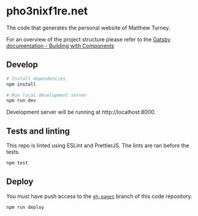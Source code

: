 # pho3nixf1re.net

The code that generates the personal website of Matthew Turney.

For an overview of the project structure please refer to the
[Gatsby documentation - Building with Components](https://www.gatsbyjs.org/docs/building-with-components/)

## Develop

```sh
# Install dependencies
npm install

# Run local development server
npm run dev
```

Development server will be running at http://localhost:8000.

## Tests and linting

This repo is linted using ESLint and PrettierJS. The lints are ran before the
tests.

```sh
npm test
```

## Deploy

You must have push access to the [`gh-pages`] branch of this code repository.

[`gh-pages`]: https://github.com/pho3nixf1re/pho3nixf1re.net/tree/gh-pages

```sh
npm run deploy
```
